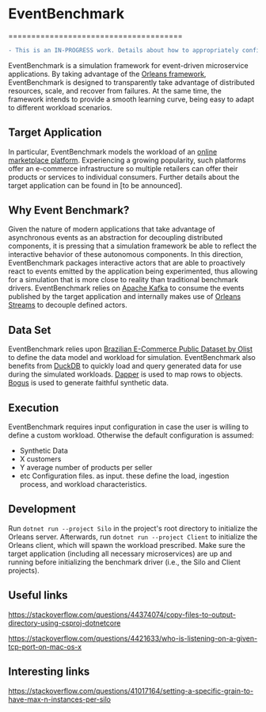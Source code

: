 # EventBenchmark
======================================

```diff
- This is an IN-PROGRESS work. Details about how to appropriately configure, deploy, and execute the tool are being added progressively.
```

EventBenchmark is a simulation framework for event-driven microservice applications.
By taking advantage of the [Orleans framework](https://learn.microsoft.com/en-us/dotnet/orleans), EventBenchmark is designed to transparently take advantage of distributed resources, scale, and recover from failures.
At the same time, the framework intends to provide a smooth learning curve, being easy to adapt to different workload scenarios.

## Target Application
In particular, EventBenchmark models the workload of an [online marketplace platform](https://en.wikipedia.org/wiki/Online_marketplace). Experiencing a growing popularity, such platforms offer an e-commerce infrastructure so multiple retailers can offer their products or services to individual consumers.
Further details about the target application can be found in [to be announced].

## Why Event Benchmark?
Given the nature of modern applications that take advantage of asynchronous events as an abstraction for decoupling distributed components, it is pressing that a simulation framework be able to reflect the interactive behavior of these autonomous components.
In this direction, EventBenchmark packages interactive actors that are able to proactively react to events emitted by the application being experimented, thus allowing for a simulation that is more close to reality than traditional benchmark drivers.
EventBenchmark relies on [Apache Kafka](https://github.com/apache/kafka) to consume the events published by the target application and internally makes use of [Orleans Streams](https://learn.microsoft.com/en-us/dotnet/orleans/streaming/) to decouple defined actors.

## Data Set
EventBenchmark relies upon [Brazilian E-Commerce Public Dataset by Olist](https://www.kaggle.com/datasets/olistbr/brazilian-ecommerce) to define the data model and workload for simulation.
EventBenchmark also benefits from [DuckDB](https://duckdb.org/why_duckdb) to quickly load and query generated data for use during the simulated workloads.
[Dapper](https://github.com/DapperLib/Dapper) is used to map rows to objects. [Bogus](https://github.com/bchavez/Bogus) is used to generate faithful synthetic data.

## Execution
EventBenchmark requires input configuration in case the user is willing to define a custom workload.
Otherwise the default configuration is assumed:
- Synthetic Data
- X customers
- Y average number of products per seller
- etc
Configuration files. as input. these define the load, ingestion process, and workload characteristics.

## Development 
Run `dotnet run --project Silo` in the project's root directory to initialize the Orleans server.
Afterwards, run `dotnet run --project Client` to initialize the Orleans client, which will spawn the workload prescribed.
Make sure the target application (including all necessary microservices) are up and running before initializing the benchmark driver (i.e., the Silo and Client projects).

## Useful links
https://stackoverflow.com/questions/44374074/copy-files-to-output-directory-using-csproj-dotnetcore

https://stackoverflow.com/questions/4421633/who-is-listening-on-a-given-tcp-port-on-mac-os-x

## Interesting links
https://stackoverflow.com/questions/41017164/setting-a-specific-grain-to-have-max-n-instances-per-silo